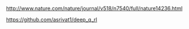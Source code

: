 http://www.nature.com/nature/journal/v518/n7540/full/nature14236.html

https://github.com/asrivat1/deep_q_rl
